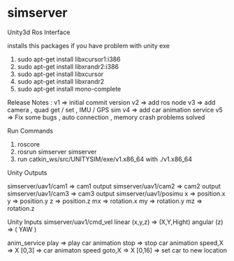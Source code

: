 # simserver
Unity3d Ros Interface

installs this packages if you have problem with unity exe
1) sudo apt-get install libxcursor1:i386
2) sudo apt-get install libxrandr2:i386
3) sudo apt-get install libxcursor
4) sudo apt-get install libxrandr2
5) sudo apt-get install mono-complete

Release Notes :
v1 => initial commit version
v2 => add ros node
v3 => add camera , quad get / set , IMU / GPS sim
v4 => add car animation service
v5 => Fix some bugs , auto connection , memory crash problems solved

Run Commands
1) roscore
2) rosrun simserver simserver
3) run catkin_ws/src/UNITYSIM/exe/v1.x86_64 with ./v1.x86_64

Unity Outputs

simserver/uav1/cam1 => cam1 output
simserver/uav1/cam2 => cam2 output
simserver/uav1/cam3 => cam3 output
simserver/uav1/posimu 
 x => position.x
 y => position.y
 z => position.z
 mx => rotation.x
 my => rotation.y
 mz => rotation.z

Unity Inputs
simserver/uav1/cmd_vel
 linear (x,y,z) => (X,Y,Hight)
 angular (z) => ( YAW )

anim_service
 play => play car animation
 stop => stop car animation
 speed,X => X [0,3] => car animaton speed
 goto,X => X [0,16] => set car to new location





